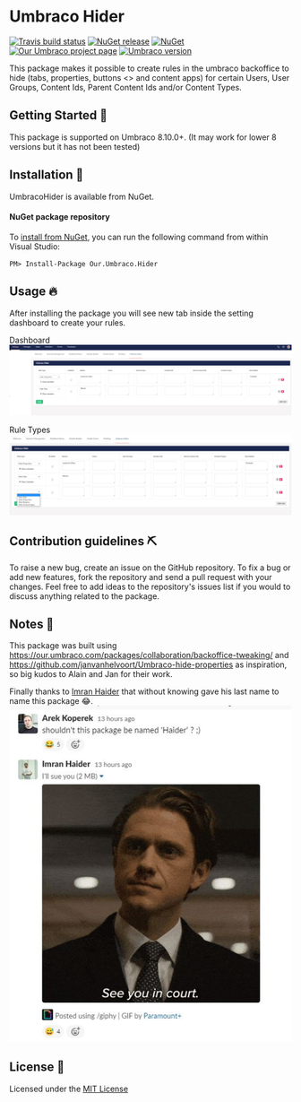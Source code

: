 
# Umbraco Hider

[![Travis build status](https://img.shields.io/travis/ja0b/our.umbraco.hider/master.svg?label=master)](https://api.travis-ci.org/ja0b/our.umbraco.hider.svg?branch=master&status=passed) [![NuGet release](https://img.shields.io/nuget/v/Our.Umbraco.Hider.svg)](https://www.nuget.org/packages/Our.Umbraco.Hider) [![NuGet](https://img.shields.io/nuget/dt/Our.Umbraco.Hider.svg)](https://www.nuget.org/packages/Our.Umbraco.Hider) [![Our Umbraco project page](https://img.shields.io/badge/our-umbraco-orange.svg)](https://our.umbraco.org/projects/backoffice-extensions/cogworks-examine-inspector) [![Umbraco version](https://img.shields.io/badge/umbraco->8.10.0-%233544b1)](https://github.com/ja0b/Our.Umbraco.Hider)

This package makes it possible to create rules in the umbraco backoffice to hide (tabs, properties, buttons <<Including the actions button>> and content apps) for certain Users, User Groups, Content Ids, Parent Content Ids and/or Content Types.

## Getting Started 💫

This package is supported on Umbraco 8.10.0+.
(It may work for lower 8 versions but it has not been tested)

## Installation 🎊

UmbracoHider is available from NuGet.

#### NuGet package repository
To [install from NuGet](https://www.nuget.org/packages/Our.Umbraco.Hider/), you can run the following command from within Visual Studio:

	PM> Install-Package Our.Umbraco.Hider

## Usage 🔥

After installing the package you will see new tab inside the setting dashboard to create your rules.

Dashboard
![UmbracoHider Dashboard](docs/img/UmbracoHider_1.jpg?raw=true)

Rule Types
![UmbracoHider Rule Types](docs/img/UmbracoHider_2.jpg?raw=true)

## Contribution guidelines ⛏

To raise a new bug, create an issue on the GitHub repository. To fix a bug or add new features, fork the repository and send a pull request with your changes. Feel free to add ideas to the repository's issues list if you would to discuss anything related to the package.

## Notes 📝
This package was built using https://our.umbraco.com/packages/collaboration/backoffice-tweaking/ and https://github.com/janvanhelvoort/Umbraco-hide-properties as inspiration, so big kudos to Alain and Jan for their work.

Finally thanks to [Imran Haider](https://twitter.com/Jim_Randy) that without knowing gave his last name to name this package 😂.
![UmbracoHider Name](docs/img/UmbracoHider_3.jpg?raw=true)

## License 📜
Licensed under the [MIT License](LICENSE)